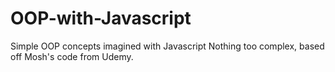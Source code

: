 # OOP-with-Javascript
Simple OOP concepts imagined with Javascript
Nothing too complex, based off Mosh's code from Udemy. 
